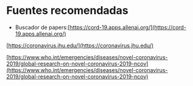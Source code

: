 # Fuentes recomendadas

* Buscador de papers:[https://cord-19.apps.allenai.org/](https://cord-19.apps.allenai.org/)

[https://coronavirus.jhu.edu/](https://coronavirus.jhu.edu/)

[https://www.who.int/emergencies/diseases/novel-coronavirus-2019/global-research-on-novel-coronavirus-2019-ncov](https://www.who.int/emergencies/diseases/novel-coronavirus-2019/global-research-on-novel-coronavirus-2019-ncov)
